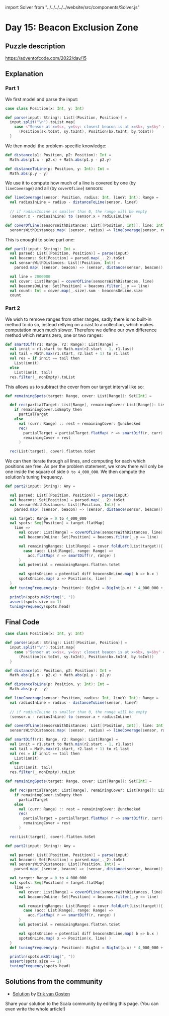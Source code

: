 import Solver from "../../../../../website/src/components/Solver.js"

# Day 15: Beacon Exclusion Zone

## Puzzle description

https://adventofcode.com/2022/day/15

## Explanation

### Part 1

We first model and parse the input: 

```scala
case class Position(x: Int, y: Int)

def parse(input: String): List[(Position, Position)] =
  input.split("\n").toList.map{
    case s"Sensor at x=$sx, y=$sy: closest beacon is at x=$bx, y=$by" =>
      (Position(sx.toInt, sy.toInt), Position(bx.toInt, by.toInt))
  }
```

We then model the problem-specific knowledge:

```scala
def distance(p1: Position, p2: Position): Int =
  Math.abs(p1.x - p2.x) + Math.abs(p1.y - p2.y)

def distanceToLine(p: Position, y: Int): Int =
  Math.abs(p.y - y)
```

We use it to compute how much of a line is covered by one (by `lineCoverage`) and all (by `coverOfLine`) sensors:

```scala
def lineCoverage(sensor: Position, radius: Int, lineY: Int): Range =
  val radiusInLine = radius - distanceToLine(sensor, lineY)
  
  // if radiusInLine is smaller than 0, the range will be empty
  (sensor.x - radiusInLine) to (sensor.x + radiusInLine)

def coverOfLine(sensorsWithDistances: List[(Position, Int)], line: Int) =
  sensorsWithDistances.map( (sensor, radius) => lineCoverage(sensor, radius, line) ).filter(_.nonEmpty)
```

This is enought to solve part one:

```scala
def part1(input: String): Int =
  val parsed: List[(Position, Position)] = parse(input)
  val beacons: Set[Position] = parsed.map(_._2).toSet
  val sensorsWithDistances: List[(Position, Int)] =
    parsed.map( (sensor, beacon) => (sensor, distance(sensor, beacon)) )

  val line = 2000000
  val cover: List[Range] = coverOfLine(sensorsWithDistances, line)
  val beaconsOnLine: Set[Position] = beacons.filter(_.y == line)
  val count: Int = cover.map(_.size).sum - beaconsOnLine.size
  count
```
### Part 2

We wish to remove ranges from other ranges, sadly there is no built-in method to do so, instead rellying on a cast to a collection, which makes computation much much slower.
Therefore we define our own difference method which returns zero, one or two ranges:

```scala
def smartDiff(r1: Range, r2: Range): List[Range] =
  val innit = r1.start to Math.min(r2.start - 1, r1.last)
  val tail = Math.max(r1.start, r2.last + 1) to r1.last
  val res = if innit == tail then
    List(innit)
  else
    List(innit, tail)
  res.filter(_.nonEmpty).toList
```

This allows us to subtract the cover from our target interval like so:

```scala
def remainingSpots(target: Range, cover: List[Range]): Set[Int] = 

  def rec(partialTarget: List[Range], remainingCover: List[Range]): List[Range] =
    if remainingCover.isEmpty then
      partialTarget
    else
      val (curr: Range) :: rest = remainingCover: @unchecked
      rec(
        partialTarget = partialTarget.flatMap( r => smartDiff(r, curr) ),
        remainingCover = rest
      )

  rec(List(target), cover).flatten.toSet
```

We can then iterate through all lines, and computing for each which positions are free. As per the problem statement, we know there will only be one inside the square of side `0 to 4_000_000`. We then compute the solution's tuning frequency.

```scala
def part2(input: String): Any =

  val parsed: List[(Position, Position)] = parse(input)
  val beacons: Set[Position] = parsed.map(_._2).toSet
  val sensorsWithDistances: List[(Position, Int)] =
    parsed.map( (sensor, beacon) => (sensor, distance(sensor, beacon)) )

  val target: Range = 0 to 4_000_000
  val spots: Seq[Position] = target.flatMap{
    line => 
      val cover: List[Range] = coverOfLine(sensorsWithDistances, line)
      val beaconsOnLine: Set[Position] = beacons.filter(_.y == line)

      val remainingRanges: List[Range] = cover.foldLeft(List(target)){ 
        case (acc: List[Range], range: Range) => 
          acc.flatMap( r => smartDiff(r, range) )
      }
      val potential = remainingRanges.flatten.toSet

      val spotsOnLine = potential diff beaconsOnLine.map( b => b.x )
      spotsOnLine.map( x => Position(x, line) )
  }
  def tuningFrequency(p: Position): BigInt = BigInt(p.x) * 4_000_000 + p.y

  println(spots.mkString(", "))
  assert(spots.size == 1)
  tuningFrequency(spots.head)
```



## Final Code

```scala
case class Position(x: Int, y: Int)

def parse(input: String): List[(Position, Position)] =
  input.split("\n").toList.map{
    case s"Sensor at x=$sx, y=$sy: closest beacon is at x=$bx, y=$by" =>
      (Position(sx.toInt, sy.toInt), Position(bx.toInt, by.toInt))
  }

def distance(p1: Position, p2: Position): Int =
  Math.abs(p1.x - p2.x) + Math.abs(p1.y - p2.y)

def distanceToLine(p: Position, y: Int): Int =
  Math.abs(p.y - y)

def lineCoverage(sensor: Position, radius: Int, lineY: Int): Range =
  val radiusInLine = radius - distanceToLine(sensor, lineY)
  
  // if radiusInLine is smaller than 0, the range will be empty
  (sensor.x - radiusInLine) to (sensor.x + radiusInLine)

def coverOfLine(sensorsWithDistances: List[(Position, Int)], line: Int) =
  sensorsWithDistances.map( (sensor, radius) => lineCoverage(sensor, radius, line) ).filter(_.nonEmpty)

def smartDiff(r1: Range, r2: Range): List[Range] =
  val innit = r1.start to Math.min(r2.start - 1, r1.last)
  val tail = Math.max(r1.start, r2.last + 1) to r1.last
  val res = if innit == tail then
    List(innit)
  else
    List(innit, tail)
  res.filter(_.nonEmpty).toList

def remainingSpots(target: Range, cover: List[Range]): Set[Int] = 

  def rec(partialTarget: List[Range], remainingCover: List[Range]): List[Range] =
    if remainingCover.isEmpty then
      partialTarget
    else
      val (curr: Range) :: rest = remainingCover: @unchecked
      rec(
        partialTarget = partialTarget.flatMap( r => smartDiff(r, curr) ),
        remainingCover = rest
      )

  rec(List(target), cover).flatten.toSet

def part2(input: String): Any =

  val parsed: List[(Position, Position)] = parse(input)
  val beacons: Set[Position] = parsed.map(_._2).toSet
  val sensorsWithDistances: List[(Position, Int)] =
    parsed.map( (sensor, beacon) => (sensor, distance(sensor, beacon)) )

  val target: Range = 0 to 4_000_000
  val spots: Seq[Position] = target.flatMap{
    line => 
      val cover: List[Range] = coverOfLine(sensorsWithDistances, line)
      val beaconsOnLine: Set[Position] = beacons.filter(_.y == line)

      val remainingRanges: List[Range] = cover.foldLeft(List(target)){ 
        case (acc: List[Range], range: Range) => 
          acc.flatMap( r => smartDiff(r, range) )
      }
      val potential = remainingRanges.flatten.toSet

      val spotsOnLine = potential diff beaconsOnLine.map( b => b.x )
      spotsOnLine.map( x => Position(x, line) )
  }
  def tuningFrequency(p: Position): BigInt = BigInt(p.x) * 4_000_000 + p.y

  println(spots.mkString(", "))
  assert(spots.size == 1)
  tuningFrequency(spots.head)
```

## Solutions from the community

- [Solution](https://github.com/erikvanoosten/advent-of-code/blob/main/src/main/scala/nl/grons/advent/y2022/Day15.scala) by [Erik van Oosten](https://github.com/erikvanoosten)

Share your solution to the Scala community by editing this page. (You can even write the whole article!)
